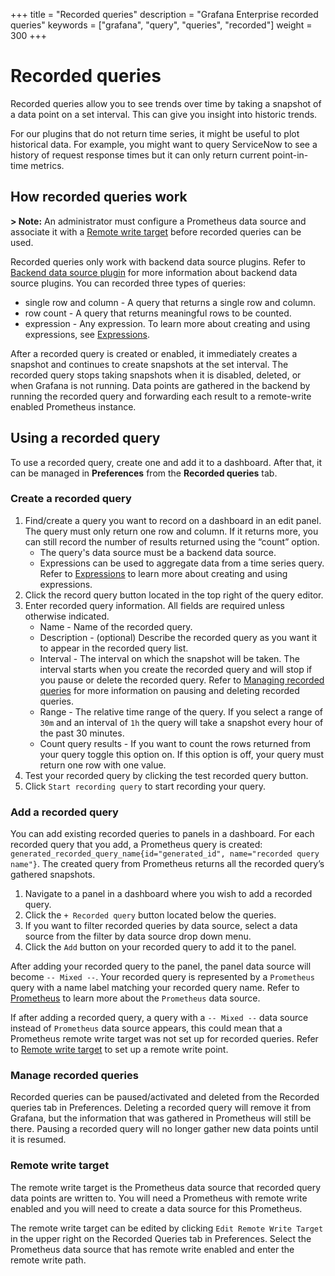 +++
title = "Recorded queries"
description = "Grafana Enterprise recorded queries"
keywords = ["grafana", "query", "queries", "recorded"]
weight = 300
+++

# Recorded queries

Recorded queries allow you to see trends over time by taking a snapshot of a data point on a set interval. This can give you insight into historic trends.

For our plugins that do not return time series, it might be useful to plot historical data. For example, you might want to query ServiceNow to see a history of request response times but it can only return current point-in-time metrics.

## How recorded queries work

**> Note:** An administrator must configure a Prometheus data source and associate it with a [Remote write target](#remote-write-target) before recorded queries can be used.

Recorded queries only work with backend data source plugins. Refer to [Backend data source plugin](https://grafana.com/tutorials/build-a-data-source-backend-plugin/) for more information about backend data source plugins. You can recorded three types of queries:

- single row and column - A query that returns a single row and column.
- row count - A query that returns meaningful rows to be counted.
- expression - Any expression. To learn more about creating and using expressions, see [Expressions](https://grafana.com/docs/grafana/latest/panels/expressions/).

After a recorded query is created or enabled, it immediately creates a snapshot and continues to create snapshots at the set interval. The recorded query stops taking snapshots when it is disabled, deleted, or when Grafana is not running. Data points are gathered in the backend by running the recorded query and forwarding each result to a remote-write enabled Prometheus instance.

## Using a recorded query

To use a recorded query, create one and add it to a dashboard. After that, it can be managed in **Preferences** from the **Recorded queries** tab.

### Create a recorded query

1.  Find/create a query you want to record on a dashboard in an edit panel. The query must only return one row and column. If it returns more, you can still record the number of results returned using the “count” option.
    - The query's data source must be a backend data source.
    - Expressions can be used to aggregate data from a time series query. Refer to [Expressions](https://grafana.com/docs/grafana/latest/panels/expressions/) to learn more about creating and using expressions.
1.  Click the record query button located in the top right of the query editor.
1.  Enter recorded query information. All fields are required unless otherwise indicated.
    - Name - Name of the recorded query.
    - Description - (optional) Describe the recorded query as you want it to appear in the recorded query list.
    - Interval - The interval on which the snapshot will be taken. The interval starts when you create the recorded query and will stop if you pause or delete the recorded query. Refer to [Managing recorded queries](#manage-recorded-queries) for more information on pausing and deleting recorded queries.
    - Range - The relative time range of the query. If you select a range of `30m` and an interval of `1h` the query will take a snapshot every hour of the past 30 minutes.
    - Count query results - If you want to count the rows returned from your query toggle this option on. If this option is off, your query must return one row with one value.
1.  Test your recorded query by clicking the test recorded query button.
1.  Click `Start recording query` to start recording your query.

### Add a recorded query

You can add existing recorded queries to panels in a dashboard. For each recorded query that you add, a Prometheus query is created: `generated_recorded_query_name{id="generated_id", name="recorded query name"}`. The created query from Prometheus returns all the recorded query’s gathered snapshots.

1. Navigate to a panel in a dashboard where you wish to add a recorded query.
1. Click the `+ Recorded query` button located below the queries.
1. If you want to filter recorded queries by data source, select a data source from the filter by data source drop down menu.
1. Click the `Add` button on your recorded query to add it to the panel.

After adding your recorded query to the panel, the panel data source will become `-- Mixed --`. Your recorded query is represented by a `Prometheus` query with a name label matching your recorded query name. Refer to [Prometheus](https://grafana.com/docs/grafana/latest/datasources/prometheus/) to learn more about the `Prometheus` data source.

If after adding a recorded query, a query with a `-- Mixed --` data source instead of `Prometheus` data source appears, this could mean that a Prometheus remote write target was not set up for recorded queries. Refer to [Remote write target](#remote-write-target) to set up a remote write point.

### Manage recorded queries

Recorded queries can be paused/activated and deleted from the Recorded queries tab in Preferences. Deleting a recorded query will remove it from Grafana, but the information that was gathered in Prometheus will still be there. Pausing a recorded query will no longer gather new data points until it is resumed.

### Remote write target

The remote write target is the Prometheus data source that recorded query data points are written to. You will need a Prometheus with remote write enabled and you will need to create a data source for this Prometheus.

The remote write target can be edited by clicking `Edit Remote Write Target` in the upper right on the Recorded Queries tab in Preferences. Select the Prometheus data source that has remote write enabled and enter the remote write path.
